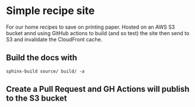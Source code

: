 # Simple recipe site 

For our home recipes to save on printing paper. Hosted on an AWS S3 bucket annd using GitHub actions to build (and so test) the site then send to S3 and invalidate the CloudFront cache.

## Build the docs with

`sphinx-build source/ build/ -a`

## Create a Pull Request and GH Actions will publish to the S3 bucket
